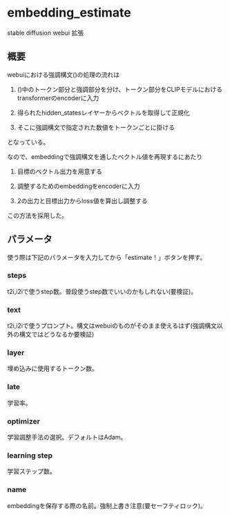 # embedding_estimate

stable diffusion webui 拡張

## 概要
webuiにおける強調構文()の処理の流れは

1. ()中のトークン部分と強調部分を分け、トークン部分をCLIPモデルにおけるtransformerのencoderに入力

3. 得られたhidden_statesレイヤーからベクトルを取得して正規化

4. そこに強調構文で指定された数値をトークンごとに掛ける

となっている。

なので、embeddingで強調構文を通したベクトル値を再現するにあたり

1. 目標のベクトル出力を用意する

2. 調整するためのembeddingをencoderに入力

3. 2の出力と目標出力からloss値を算出し調整する

この方法を採用した。

## パラメータ

使う際は下記のパラメータを入力してから「estimate！」ボタンを押す。

### steps

t2i,i2iで使うstep数。普段使うstep数でいいのかもしれない(要検証)。

### text

t2i,i2iで使うプロンプト。構文はwebuiのものがそのまま使えるはず(強調構文以外の構文ではどうなるか要検証)

### layer

埋め込みに使用するトークン数。

### late

学習率。

### optimizer

学習調整手法の選択。デフォルトはAdam。

### learning step

学習ステップ数。

### name

embeddingを保存する際の名前。強制上書き注意(要セーフティロック)。





